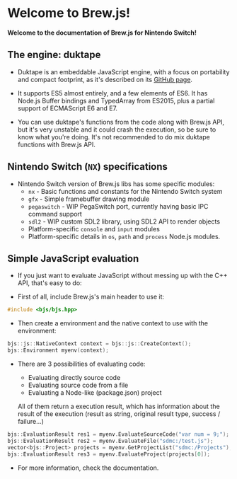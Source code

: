 # Welcome to Brew.js!

**Welcome to the documentation of Brew.js for Nintendo Switch!**

## The engine: duktape

- Duktape is an embeddable JavaScript engine, with a focus on portability and compact footprint, as it's described on its [GitHub page](https://github.com/svaarala/duktape).

- It supports ES5 almost entirely, and a few elements of ES6. It has Node.js Buffer bindings and TypedArray from ES2015, plus a partial support of ECMAScript E6 and E7.

- You can use duktape's functions from the code along with Brew.js API, but it's very unstable and it could crash the execution, so be sure to know what you're doing. It's not recommended to do mix duktape functions with Brew.js API.

## Nintendo Switch (`NX`) specifications

- Nintendo Switch version of Brew.js libs has some specific modules:
  - `nx` - Basic functions and constants for the Nintendo Switch system
  - `gfx` - Simple framebuffer drawing module
  - `pegaswitch` - WIP PegaSwitch port, currently having basic IPC command support
  - `sdl2` - WIP custom SDL2 library, using SDL2 API to render objects
  - Platform-specific `console` and `input` modules
  - Platform-specific details in `os`, `path` and `process` Node.js modules.

## Simple JavaScript evaluation

- If you just want to evaluate JavaScript without messing up with the C++ API, that's easy to do:

- First of all, include Brew.js's main header to use it:

``` cpp
#include <bjs/bjs.hpp>
```

- Then create a environment and the native context to use with the environment:

``` cpp
bjs::js::NativeContext context = bjs::js::CreateContext();
bjs::Environment myenv(context);
```

- There are 3 possibilities of evaluating code:

  - Evaluating directly source code
  - Evaluating source code from a file
  - Evaluating a Node-like (package.json) project

  All of them return a execution result, which has information about the result of the execution (result as string, original result type, success / failure...)

``` cpp
bjs::EvaluationResult res1 = myenv.EvaluateSourceCode("var num = 9;");
bjs::EvaluationResult res2 = myenv.EvaluateFile("sdmc:/test.js");
vector<bjs::Project> projects = myenv.GetProjectList("sdmc:/Projects");
bjs::EvaluationResult res3 = myenv.EvaluateProject(projects[0]);
```

- For more information, check the documentation.